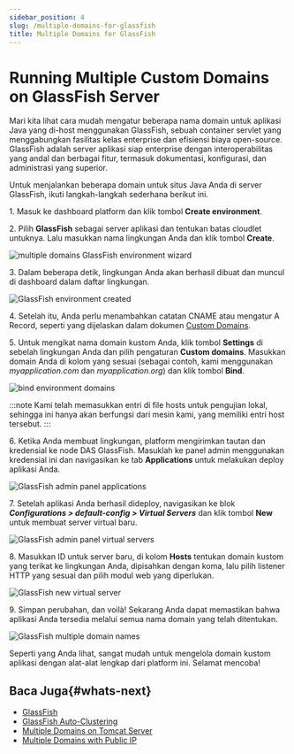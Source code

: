 ```yaml
---
sidebar_position: 4
slug: /multiple-domains-for-glassfish
title: Multiple Domains for GlassFish
---
```

# Running Multiple Custom Domains on GlassFish Server

Mari kita lihat cara mudah mengatur beberapa nama domain untuk aplikasi Java yang di-host menggunakan GlassFish, sebuah container servlet yang menggabungkan fasilitas kelas enterprise dan efisiensi biaya open-source. GlassFish adalah server aplikasi siap enterprise dengan interoperabilitas yang andal dan berbagai fitur, termasuk dokumentasi, konfigurasi, dan administrasi yang superior.

Untuk menjalankan beberapa domain untuk situs Java Anda di server GlassFish, ikuti langkah-langkah sederhana berikut ini.

1\. Masuk ke dashboard platform dan klik tombol **Create environment**.

2\. Pilih **GlassFish** sebagai server aplikasi dan tentukan batas cloudlet untuknya. Lalu masukkan nama lingkungan Anda dan klik tombol **Create**.

![multiple domains GlassFish environment wizard](#)

3\. Dalam beberapa detik, lingkungan Anda akan berhasil dibuat dan muncul di dashboard dalam daftar lingkungan.

![GlassFish environment created](#)

4\. Setelah itu, Anda perlu menambahkan catatan CNAME atau mengatur A Record, seperti yang dijelaskan dalam dokumen [Custom Domains](https://docs.dewacloud.com/docs/custom-domains/).

5\. Untuk mengikat nama domain kustom Anda, klik tombol **Settings** di sebelah lingkungan Anda dan pilih pengaturan **Custom domains**. Masukkan domain Anda di kolom yang sesuai (sebagai contoh, kami menggunakan _myapplication.com_ dan _myapplication.org_) dan klik tombol **Bind**.

![bind environment domains](#)

:::note
Kami telah memasukkan entri di file hosts untuk pengujian lokal, sehingga ini hanya akan berfungsi dari mesin kami, yang memiliki entri host tersebut.
:::

6\. Ketika Anda membuat lingkungan, platform mengirimkan tautan dan kredensial ke node DAS GlassFish. Masuklah ke panel admin menggunakan kredensial ini dan navigasikan ke tab **Applications** untuk melakukan deploy aplikasi Anda.

![GlassFish admin panel applications](#)

7\. Setelah aplikasi Anda berhasil dideploy, navigasikan ke blok _**Configurations > default-config > Virtual Servers**_ dan klik tombol **New** untuk membuat server virtual baru.

![GlassFish admin panel virtual servers](#)

8\. Masukkan ID untuk server baru, di kolom **Hosts** tentukan domain kustom yang terikat ke lingkungan Anda, dipisahkan dengan koma, lalu pilih listener HTTP yang sesuai dan pilih modul web yang diperlukan.

![GlassFish new virtual server](#)

9\. Simpan perubahan, dan voilà! Sekarang Anda dapat memastikan bahwa aplikasi Anda tersedia melalui semua nama domain yang telah ditentukan.

![GlassFish multiple domain names](#)

Seperti yang Anda lihat, sangat mudah untuk mengelola domain kustom aplikasi dengan alat-alat lengkap dari platform ini. Selamat mencoba!

## Baca Juga{#whats-next}

  * [GlassFish](https://docs.dewacloud.com/docs/glassfish/)
  * [GlassFish Auto-Clustering](https://www.virtuozzo.com/company/blog/glassfish-payara-auto-clustering-cloud-hosting/)
  * [Multiple Domains on Tomcat Server](https://docs.dewacloud.com/docs/multiple-domains-tomcat-server/)
  * [Multiple Domains with Public IP](https://docs.dewacloud.com/docs/multiple-domains/)
